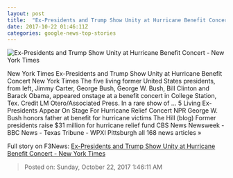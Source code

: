 ```yaml
---
layout: post
title:  "Ex-Presidents and Trump Show Unity at Hurricane Benefit Concert - New York Times"
date: 2017-10-22 01:46:11Z
categories: google-news-top-stories
---
```


![Ex-Presidents and Trump Show Unity at Hurricane Benefit Concert - New York Times](https://static01.nyt.com/images/2017/10/22/us/22xp-presidents-sub2/22xp-presidents-sub2-facebookJumbo.jpg)

New York Times Ex-Presidents and Trump Show Unity at Hurricane Benefit Concert New York Times The five living former United States presidents, from left, Jimmy Carter, George Bush, George W. Bush, Bill Clinton and Barack Obama, appeared onstage at a benefit concert in College Station, Tex. Credit LM Otero/Associated Press. In a rare show of ... 5 Living Ex-Presidents Appear On Stage For Hurricane Relief Concert NPR George W. Bush honors father at benefit for hurricane victims The Hill (blog) Former presidents raise $31 million for hurricane relief fund CBS News Newsweek - BBC News - Texas Tribune - WPXI Pittsburgh all 168 news articles »


Full story on F3News: [Ex-Presidents and Trump Show Unity at Hurricane Benefit Concert - New York Times](http://www.f3nws.com/n/rCgdRC)

> Posted on: Sunday, October 22, 2017 1:46:11 AM
